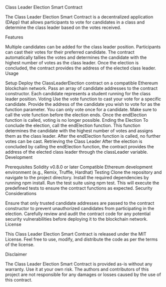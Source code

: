 Class Leader Election Smart Contract

The Class Leader Election Smart Contract is a decentralized application (DApp) that allows participants to vote for candidates in a class and determine the class leader based on the votes received.

Features

Multiple candidates can be added for the class leader position.
Participants can cast their votes for their preferred candidate.
The contract automatically tallies the votes and determines the candidate with the highest number of votes as the class leader.
Once the election is concluded, the contract provides the address of the elected class leader.
Usage

Setup
Deploy the ClassLeaderElection contract on a compatible Ethereum blockchain network.
Pass an array of candidate addresses to the contract constructor. Each candidate represents a student running for the class leader position.
Voting
Use the vote function to cast your vote for a specific candidate. Provide the address of the candidate you wish to vote for as the function parameter.
You can only vote once for a candidate.
Make sure to call the vote function before the election ends. Once the endElection function is called, voting is no longer possible.
Ending the Election
To conclude the election, call the endElection function. This function determines the candidate with the highest number of votes and assigns them as the class leader.
After the endElection function is called, no further votes can be cast.
Retrieving the Class Leader
After the election is concluded by calling the endElection function, the contract provides the address of the elected class leader through the classLeader variable.
Development

Prerequisites
Solidity v0.8.0 or later
Compatible Ethereum development environment (e.g., Remix, Truffle, Hardhat)
Testing
Clone the repository and navigate to the project directory.
Install the required dependencies by running npm install.
Run the test suite using npm test. This will execute the predefined tests to ensure the contract functions as expected.
Security Considerations

Ensure that only trusted candidate addresses are passed to the contract constructor to prevent unauthorized candidates from participating in the election.
Carefully review and audit the contract code for any potential security vulnerabilities before deploying it to the blockchain network.
License

This Class Leader Election Smart Contract is released under the MIT License. Feel free to use, modify, and distribute the code as per the terms of the license.

Disclaimer

The Class Leader Election Smart Contract is provided as-is without any warranty. Use it at your own risk. The authors and contributors of this project are not responsible for any damages or losses caused by the use of this contract.
